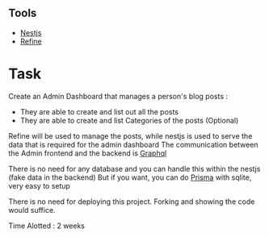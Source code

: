 ## Tools
- [Nestjs](https://docs.nestjs.com/)
- [Refine](https://refine.dev/)

# Task
Create an Admin Dashboard that manages a person's blog posts :
- They are able to create and list out all the posts
- They are able to create and list Categories of the posts (Optional)

Refine will be used to manage the posts, while nestjs is used to serve the data that is required for the admin dashboard
The communication between the Admin frontend and the backend is [Graphql](https://docs.nestjs.com/graphql/quick-start)

There is no need for any database and you can handle this within the nestjs (fake data in the backend)
But if you want, you can do [Prisma](https://docs.nestjs.com/recipes/prisma#set-up-prisma) with sqlite, very easy to setup

There is no need for deploying this project. Forking and showing the code would suffice.

Time Alotted : 2 weeks
